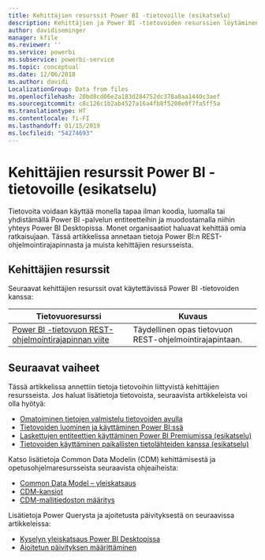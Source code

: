 ```yaml
---
title: Kehittäjien resurssit Power BI -tietovoille (esikatselu)
description: Kehittäjien ja Power BI -tietovoiden resurssien löytäminen
author: davidiseminger
manager: kfile
ms.reviewer: ''
ms.service: powerbi
ms.subservice: powerbi-service
ms.topic: conceptual
ms.date: 12/06/2018
ms.author: davidi
LocalizationGroup: Data from files
ms.openlocfilehash: 20bd8cd06e2a183d284752dc378a8aa1440c3aef
ms.sourcegitcommit: c8c126c1b2ab4527a16a4fb8f5208e0f7fa5ff5a
ms.translationtype: HT
ms.contentlocale: fi-FI
ms.lasthandoff: 01/15/2019
ms.locfileid: "54274693"
---
```

# <a name="developer-resources-for-power-bi-dataflows-preview"></a>Kehittäjien resurssit Power BI -tietovoille (esikatselu)

Tietovoita voidaan käyttää monella tapaa ilman koodia, luomalla tai yhdistämällä Power BI -palvelun entiteetteihin ja muodostamalla niihin yhteys Power BI Desktopissa. Monet organisaatiot haluavat kehittää omia ratkaisujaan. Tässä artikkelissa annetaan tietoja Power BI:n REST-ohjelmointirajapinnasta ja muista kehittäjien resursseista.


## <a name="developer-resources"></a>Kehittäjien resurssit

Seuraavat kehittäjien resurssit ovat käytettävissä Power BI -tietovoiden kanssa:


| Tietovuoresurssi | Kuvaus |
| --- | --- |
| [Power BI -tietovuon REST-ohjelmointirajapinnan viite](https://go.microsoft.com/fwlink/?linkid=2047629)    | Täydellinen opas tietovuon REST-ohjelmointirajapintaan.|


## <a name="next-steps"></a>Seuraavat vaiheet

Tässä artikkelissa annettiin tietoja tietovoihin liittyvistä kehittäjien resursseista. Jos haluat lisätietoja tietovoista, seuraavista artikkeleista voi olla hyötyä:

* [Omatoiminen tietojen valmistelu tietovoiden avulla](service-dataflows-overview.md)
* [Tietovoiden luominen ja käyttäminen Power BI:ssä](service-dataflows-create-use.md)
* [Laskettujen entiteettien käyttäminen Power BI Premiumissa (esikatselu)](service-dataflows-computed-entities-premium.md)
* [Tietovoiden käyttäminen paikallisten tietolähteiden kanssa (esikatselu)](service-dataflows-on-premises-gateways.md)

Katso lisätietoja Common Data Modelin (CDM) kehittämisestä ja opetusohjelmaresursseista seuraavista ohjeaiheista:
* [Common Data Model – yleiskatsaus](https://docs.microsoft.com/powerapps/common-data-model/overview)
* [CDM-kansiot](https://go.microsoft.com/fwlink/?linkid=2045304)
* [CDM-mallitiedoston määritys](https://go.microsoft.com/fwlink/?linkid=2045521)


Lisätietoja Power Querysta ja ajoitetusta päivityksestä on seuraavissa artikkeleissa:
* [Kyselyn yleiskatsaus Power BI Desktopissa](desktop-query-overview.md)
* [Ajoitetun päivityksen määrittäminen](refresh-scheduled-refresh.md)




